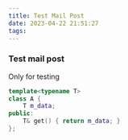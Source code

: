 ```yaml
---
title: Test Mail Post
date: 2023-04-22 21:51:27
tags:
---
```

### Test mail post

Only for testing

```c++
template<typename T>
class A {
    T m_data;
public:
    T& get() { return m_data; }
};
```
